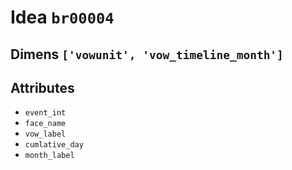 # Idea `br00004`

## Dimens `['vowunit', 'vow_timeline_month']`

## Attributes
- `event_int`
- `face_name`
- `vow_label`
- `cumlative_day`
- `month_label`

